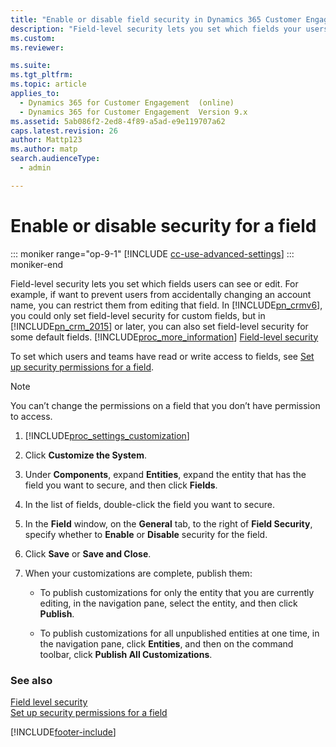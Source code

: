 ```yaml
---
title: "Enable or disable field security in Dynamics 365 Customer Engagement (on-premises)"
description: "Field-level security lets you set which fields your users can see or edit. Follow these steps to enable or disable security for a field."
ms.custom: 
ms.reviewer: 

ms.suite: 
ms.tgt_pltfrm: 
ms.topic: article
applies_to: 
  - Dynamics 365 for Customer Engagement  (online)
  - Dynamics 365 for Customer Engagement  Version 9.x
ms.assetid: 5ab086f2-2ed8-4f89-a5ad-e9e119707a62
caps.latest.revision: 26
author: Mattp123
ms.author: matp
search.audienceType: 
  - admin

---
```

# Enable or disable security for a field

::: moniker range="op-9-1"
[!INCLUDE [cc-use-advanced-settings](../includes/cc-use-advanced-settings.md)]
::: moniker-end

Field-level security lets you set which fields users can see or edit. For example, if want to prevent users from accidentally changing an account name, you can restrict them from editing that field. In [!INCLUDE[pn_crmv6](../includes/pn-crmv6.md)], you could only set field-level security for custom fields, but in [!INCLUDE[pn_crm_2015](../includes/pn-crm-2015.md)] or later, you can also set field-level security for some default fields. [!INCLUDE[proc_more_information](../includes/proc-more-information.md)] [Field-level security](field-level-security.md)  
  
 To set which users and teams have read or write access to fields, see [Set up security permissions for a field](../admin/set-up-security-permissions-field.md).  
  
> [!NOTE]
>  You can’t change the permissions on a field that you don’t have permission to access.  
  
1. [!INCLUDE[proc_settings_customization](../includes/proc-settings-customization.md)]  
  
2. Click **Customize the System**.  
  
3. Under **Components**, expand **Entities**, expand the entity that has the field you want to secure, and then click **Fields**.  
  
4. In the list of fields, double-click the field you want to secure.  
  
5. In the **Field** window, on the **General** tab, to the right of **Field Security**, specify whether to **Enable** or **Disable** security for the field.  
  
6. Click **Save** or **Save and Close**.  
  
7. When your customizations are complete, publish them:  
  
   -   To publish customizations for only the entity that you are currently editing, in the navigation pane, select the entity, and then click **Publish**.  
  
   -   To publish customizations for all unpublished entities at one time, in the navigation pane, click **Entities**, and then on the command toolbar, click **Publish All Customizations**.  
  
### See also  
 [Field level security](field-level-security.md)   
 [Set up security permissions for a field](../admin/set-up-security-permissions-field.md)


[!INCLUDE[footer-include](../../../includes/footer-banner.md)]
